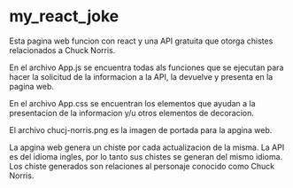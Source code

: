 # my_react_joke
 Esta pagina web funcion con react y una API gratuita que otorga chistes relacionados a Chuck Norris.

 En el archivo App.js se encuentra todas als funciones que se ejecutan para hacer la solicitud de la informacion a la API, la devuelve y presenta en la pagina web. 

 En el archivo App.css se encuentran los elementos que ayudan a la presentacion de la informacion y/u otros elementos de decoracion.

 El archivo chucj-norris.png es la imagen de portada para la apgina web.

 La apgina web genera un chiste por cada actualizacion de la misma. La API es del idioma ingles, por lo tanto sus chistes se generan del mismo idioma. Los chiste generados son relaciones al personaje conocido como Chuck Norris.
